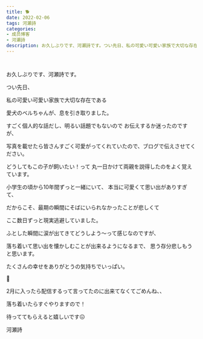 ```yaml
---
title: 🐕
date: 2022-02-06
tags: 河瀬詩
categories: 
- 成员博客
- 河瀬詩
description: お久しぶりです、河瀬詩です。つい先日、私の可愛い可愛い家族で大切な存在である愛犬のベルちゃんが、息を引き取りました。すごく個人的な話だし、明るい話題でもないのでお伝...
---
```


        ﻿

お久しぶりです、河瀬詩です。










つい先日、





私の可愛い可愛い家族で大切な存在である



愛犬のベルちゃんが、息を引き取りました。






すごく個人的な話だし、明るい話題でもないので
お伝えするか迷ったのですが、




写真を載せたら皆さんすごく可愛がってくれていたので、ブログで伝えさせてください。











どうしてもこの子が飼いたい！って
丸一日かけて両親を説得したのをよく覚えています。



小学生の頃から10年間ずっと一緒にいて、
本当に可愛くて思い出がありすぎて、



だからこそ、最期の瞬間にそばにいられなかったことが悲しくて



ここ数日ずっと現実逃避していました。





ふとした瞬間に涙が出てきてどうしよう〜って感じなのですが、





落ち着いて思い出を懐かしむことが出来るようになるまで、
思う存分悲しもうと思います。







たくさんの幸せをありがとうの気持ちでいっぱい。


‎‎🐾























2月に入ったら配信するって言ってたのに出来てなくてごめんね、、



落ち着いたらすぐやりますので！


待っててもらえると嬉しいです😖















河瀬詩



